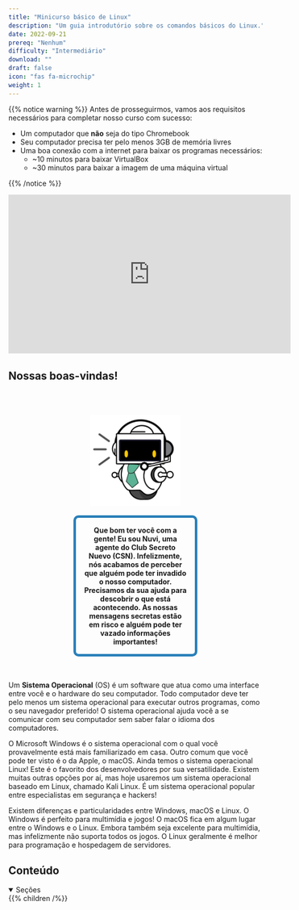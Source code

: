 ```yaml
---
title: "Minicurso básico de Linux"
description: "Um guia introdutório sobre os comandos básicos do Linux."
date: 2022-09-21
prereq: "Nenhum"
difficulty: "Intermediário"
download: ""
draft: false
icon: "fas fa-microchip"
weight: 1
---
```


{{% notice warning %}}
Antes de prosseguirmos, vamos aos requisitos necessários para completar nosso curso com sucesso:

- Um computador que **não** seja do tipo Chromebook
- Seu computador precisa ter pelo menos 3GB de memória livres
- Uma boa conexão com a internet para baixar os programas necessários:
  - ~10 minutos para baixar VirtualBox
  - ~30 minutos para baixar a imagem de uma máquina virtual

{{% /notice %}}

<iframe width="560" height="315" src="https://www.youtube.com/embed/zfdlPZYlgtk" alt="Um vídeo do YouTube que apresenta o Minicurso de Linux" frameborder="0" allow="accelerometer; autoplay; clipboard-write; encrypted-media; gyroscope; picture-in-picture" allowfullscreen></iframe>

## Nossas boas-vindas!

<div style="margin: 1rem;padding: 2rem 2rem;text-align: center;">
    <div style="display: inline-block;padding: 1rem 1rem;vertical-align: middle;">
        <img src="images/nuvi.PNG?" alt="Uma foto de Nuvi" width="180" height="180" />
    </div>
    <div style="display: inline-block;padding: 1rem 1rem;vertical-align: middle;width:50%;border:5px solid #2980b9;border-radius:10px;font-weight: bold;">
        Que bom ter você com a gente! Eu sou Nuvi, uma agente do Club Secreto Nuevo (CSN). Infelizmente, nós acabamos de perceber que alguém pode ter invadido o nosso computador. Precisamos da sua ajuda para descobrir o que está acontecendo. As nossas mensagens secretas estão em risco e alguém pode ter vazado informações importantes!
    </div>
</div>

Um **Sistema Operacional** (OS) é um software que atua como uma interface entre você e o hardware do seu computador. Todo computador deve ter pelo menos um sistema operacional para executar outros programas, como o seu navegador preferido! O sistema operacional ajuda você a se comunicar com seu computador sem saber falar o idioma dos computadores.

O Microsoft Windows é o sistema operacional com o qual você provavelmente está mais familiarizado em casa. Outro comum que você pode ter visto é o da Apple, o macOS. Ainda temos o sistema operacional Linux! Este é o favorito dos desenvolvedores por sua versatilidade. Existem muitas outras opções por aí, mas hoje usaremos um sistema operacional baseado em Linux, chamado Kali Linux. É um sistema operacional popular entre especialistas em segurança e hackers!

Existem diferenças e particularidades entre Windows, macOS e Linux. O Windows é perfeito para multimídia e jogos! O macOS fica em algum lugar entre o Windows e o Linux. Embora também seja excelente para multimídia, mas infelizmente não suporta todos os jogos. O Linux geralmente é melhor para programação e hospedagem de servidores.

## Conteúdo

<details open>
<summary>Seções</summary>
{{% children /%}}
</details>
